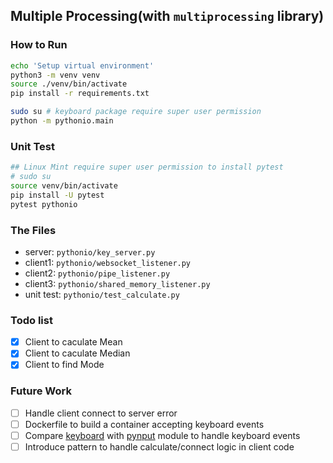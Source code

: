 ## Multiple Processing(with `multiprocessing` library)

### How to Run

```bash
echo 'Setup virtual environment'
python3 -m venv venv
source ./venv/bin/activate
pip install -r requirements.txt
```

```bash
sudo su # keyboard package require super user permission
python -m pythonio.main
```

### Unit Test

```bash
## Linux Mint require super user permission to install pytest
# sudo su
source venv/bin/activate
pip install -U pytest
pytest pythonio
```

### The Files

- server: `pythonio/key_server.py`
- client1: `pythonio/websocket_listener.py`
- client2: `pythonio/pipe_listener.py`
- client3: `pythonio/shared_memory_listener.py`
- unit test: `pythonio/test_calculate.py`

### Todo list

- [x] Client to caculate Mean
- [x] Client to caculate Median
- [x] Client to find Mode

### Future Work

- [ ] Handle client connect to server error
- [ ] Dockerfile to build a container accepting keyboard events
- [ ] Compare [keyboard](https://github.com/boppreh/keyboard) with [pynput](https://pynput.readthedocs.io/en/latest/) module to handle keyboard events
- [ ] Introduce pattern to handle calculate/connect logic in client code
